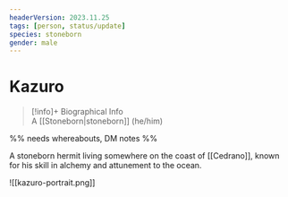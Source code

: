 ```yaml
---
headerVersion: 2023.11.25
tags: [person, status/update]
species: stoneborn
gender: male
---
```

# Kazuro
>[!info]+ Biographical Info  
> A [[Stoneborn|stoneborn]] (he/him)

%% needs whereabouts, DM notes %%

A stoneborn hermit living somewhere on the coast of [[Cedrano]], known for his skill in alchemy and attunement to the ocean. 

![[kazuro-portrait.png]]